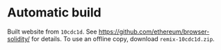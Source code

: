 # Automatic build
Built website from `10cdc1d`. See https://github.com/ethereum/browser-solidity/ for details.
To use an offline copy, download `remix-10cdc1d.zip`.
